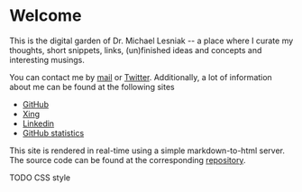 # Welcome

This is the digital garden of Dr. Michael Lesniak -- a place where I curate my thoughts, short snippets, links, (un)finished ideas and concepts and interesting musings.

You can contact me by [mail](mailto:mail@mlesniak.com) or [Twitter](https://twitter.com/mlesniak). Additionally, a lot of information about me can be found at the following sites

- [GitHub](https://github.com/mlesniak/)
- [Xing](https://www.xing.com/profile/Michael_Lesniak/cv)
- [Linkedin](https://www.linkedin.com/in/dr-michael-lesniak-1577a315/)
- [GitHub statistics](https://coderstats.net/github/#mlesniak)

This site is rendered in real-time using a simple markdown-to-html server. The source code can be found at the corresponding [repository](https://github.com/mlesniak/markdown).

TODO CSS style